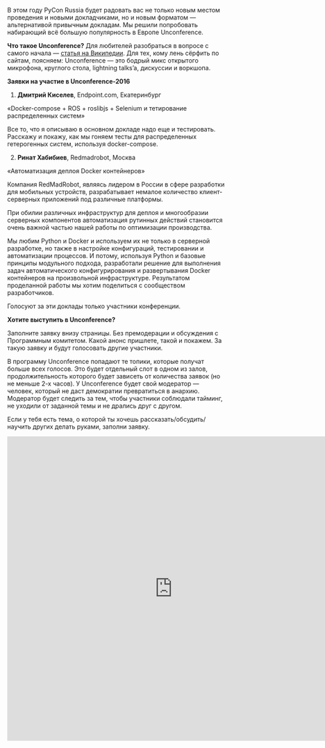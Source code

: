 В этом году PyCon Russia будет радовать вас не только новым местом проведения и новыми докладчиками, но и новым форматом — альтернативой привычным докладам. Мы решили попробовать набирающий всё большую популярность в Европе Unconference.

<b>Что такое Unconference?</b>
Для любителей разобраться в вопросе с самого начала — [статья на Википедии](https://en.wikipedia.org/wiki/Unconference). Для тех, кому лень сёрфить по сайтам, поясняем: Unconference — это бодрый микс открытого микрофона, круглого стола, lightning talks’a, дискуссии и воркшопа. 

<b>Заявки на участие в Unconference-2016</b>

1) **Дмитрий Киселев**, Endpoint.com, Екатеринбург
    
«Docker-compose + ROS + roslibjs + Selenium и тетирование распределенных систем»

Все то, что я описываю в основном докладе надо еще и тестировать. Расскажу и покажу, как мы гоняем тесты для распределенных гетерогенных систем, используя docker-compose.
   
2) **Ринат Хабибиев**, Redmadrobot, Москва
    
«Автоматизация деплоя Docker контейнеров»

Компания RedMadRobot, являясь лидером в России в сфере разработки для мобильных устройств, разрабатывает немалое количество клиент-серверных приложений под различные платформы.

При обилии различных инфраструктур для деплоя и многообразии серверных компонентов автоматизация рутинных действий становится очень важной частью нашей работы по оптимизации производства.

Мы любим Python и Docker и используем их не только в серверной разработке, но также в настройке конфигураций, тестировании и автоматизации процессов. И потому, используя Python и базовые принципы модульного подхода, разработали решение для выполнения задач автоматического конфигурирования и развертывания Docker контейнеров на произвольной инфраструктуре. Результатом проделанной работы мы хотим поделиться с сообществом разработчиков.



Голосуют за эти доклады только участники конференции.

<b>Хотите выступить в Unconference?</b>

Заполните заявку внизу страницы. Без премодерации и обсуждения с Программным комитетом. Какой анонс пришлете, такой и покажем. За такую заявку и будут голосовать другие участники.

В программу Unconference попадают те топики, которые получат больше всех голосов. Это будет отдельный слот в одном из залов, продолжительность которого будет зависеть от количества заявок (но не меньше 2-х часов). 
У Unconference будет свой модератор — человек, который не даст демократии превратиться в анархию. Модератор будет следить за тем, чтобы участники соблюдали тайминг, не уходили от заданной темы и не дрались друг с другом.

Если у тебя есть тема, о которой ты хочешь рассказать/обсудить/научить других делать руками, заполни заявку.

<iframe src="https://docs.google.com/forms/d/1TNzV-6UsR6PwL4QOBpgxdAJTo8kIiw2EH9_Q_LEZ_rk/viewform?embedded=true" width="760" height="700" frameborder="0" marginheight="0" marginwidth="0">Загрузка...</iframe>
